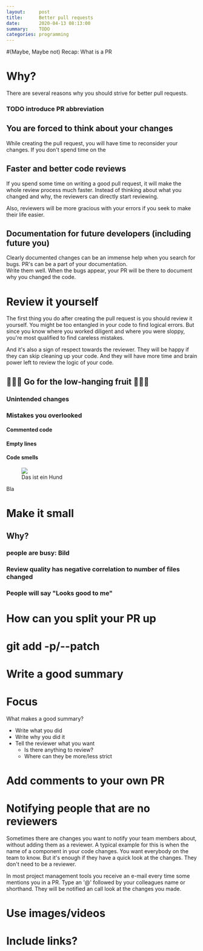 ```yaml
---
layout:     post
title:      Better pull requests
date:       2020-04-13 08:13:00
summary:    TODO
categories: programming
---
```


#(Maybe, Maybe not) Recap: What is a PR

# Why?
There are several reasons why you should strive for better pull requests. 

### TODO introduce PR abbreviation

## You are forced to think about your changes
While creating the pull request, you will have time to reconsider your changes. 
If you don't spend time on the 

## Faster and better code reviews
If you spend some time on writing a good pull request, it will make the whole review process much faster.
Instead of thinking about what you changed and why, the reviewers can directly start reviewing.

Also, reviewers will be more gracious with your errors if you seek to make their life easier.

## Documentation for future developers (including future you)
Clearly documented changes can be an immense help when you search for bugs. 
PR's can be a part of your documentation.  
Write them well. 
When the bugs appear, your PR will be there to document why you changed the code. 


# Review it yourself
The first thing you do after creating the pull request is you should review it yourself.
You might be too entangled in your code to find logical errors. 
But since you know where you worked diligent and where you were sloppy, you're most qualified to find careless mistakes. 

And it's also a sign of respect towards the reviewer. 
They will be happy if they can skip cleaning up your code. 
And they will have more time and brain power left to review the logic of your code.

## :watermelon::green_apple::pineapple:  Go for the low-hanging fruit :pineapple::green_apple::watermelon:  
### Unintended changes 
### Mistakes you overlooked
#### Commented code
#### Empty lines
#### Code smells

<figure class="image">
  <img src="https://static.hunde.de/upload/1391082995_american-eskimo-dog-wikimedia-commons-450x315.jpg" >
  <figcaption>Das ist ein Hund</figcaption>
</figure>

Bla 




# Make it small
## Why? 
### people are busy: Bild
### Review quality has negative correlation to number of files changed 
### People will say "Looks good to me"

# How can you split your PR up

# git add -p/--patch

# Write a good summary 

# Focus


What makes a good summary?
- Write what you did
- Write why you did it
- Tell the reviewer what you want
  - Is there anything to review?
  - Where can they be more/less strict

# Add comments to your own PR



# Notifying people that are no reviewers
Sometimes there are changes you want to notify your team members about, without adding them as a reviewer. 
A typical example for this is when the name of a component in your code changes. 
You want everybody on the team to know. 
But it's enough if they have a quick look at the changes.
They don't need to be a reviewer. 

In most project management tools you receive an e-mail every time some mentions you in a PR. 
Type an '@' followed by your colleagues name or shorthand. 
They will be notified an call look at the changes you made.

# Use images/videos  

# Include links?
